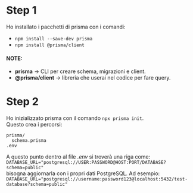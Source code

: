 
# Step 1
Ho installato i pacchetti di prisma con i comandi:  
- `npm install --save-dev prisma`  
- `npm install @prisma/client`  
#### NOTE:  
- **prisma** → CLI per creare schema, migrazioni e client.  
- **@prisma/client** → libreria che userai nel codice per fare query.  

# Step 2
Ho inizializzato prisma con il comando `npx prisma init`.  
Questo crea i percorsi:  
``` 
prisma/
  schema.prisma
.env
```

A questo punto dentro al file *.env* si troverà una riga come:
`DATABASE_URL="postgresql://USER:PASSWORD@HOST:PORT/DATABASE?schema=public"`  
bisogna aggiornarla con i propri dati PostgreSQL.
Ad esempio:
`DATABASE_URL="postgresql://username:password123@localhost:5432/test-database?schema=public"`
